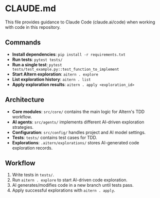 # CLAUDE.md

This file provides guidance to Claude Code (claude.ai/code) when working with code in this repository.

## Commands

- **Install dependencies**: `pip install -r requirements.txt`
- **Run tests**: `pytest tests/`
- **Run a single test**: `pytest tests/test_example.py::test_function_to_implement`
- **Start AItern exploration**: `aitern . explore`
- **List exploration history**: `aitern . list`
- **Apply exploration results**: `aitern . apply <exploration_id>`

## Architecture

- **Core modules**: `src/core/` contains the main logic for AItern's TDD workflow.
- **AI agents**: `src/agents/` implements different AI-driven exploration strategies.
- **Configuration**: `src/config/` handles project and AI model settings.
- **Tests**: `tests/` contains test cases for TDD.
- **Explorations**: `.aitern/explorations/` stores AI-generated code exploration records.

## Workflow

1. Write tests in `tests/`.
2. Run `aitern . explore` to start AI-driven code exploration.
3. AI generates/modifies code in a new branch until tests pass.
4. Apply successful explorations with `aitern . apply`.
